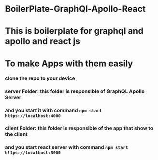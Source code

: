 # BoilerPlate-GraphQl-Apollo-React
# This is boilerplate for graphql and apollo and react js
# To make Apps with them easily

### clone the repo to your device 
### server Folder: this folder is responsible of GraphQL Apollo Server
### and you start it with command `npm start`  `https://localhost:4000`

### client Folder: this folder is responsible of the app that show to the client
### and you start react server with command `npm start`  `https://localhost:3000`

